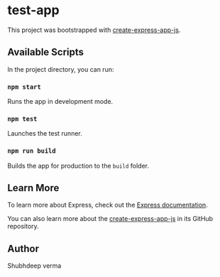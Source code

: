 # test-app
  
  This project was bootstrapped with [create-express-app-js](https://github.com/chavangorakh1999/create-express-app-js).
  
  ## Available Scripts
  
  In the project directory, you can run:
  
  ### `npm start`
  
  Runs the app in development mode.
  
  ### `npm test`
  
  Launches the test runner.
  
  ### `npm run build`
  
  Builds the app for production to the `build` folder.
  
  ## Learn More
  
  To learn more about Express, check out the [Express documentation](https://expressjs.com/).
  
  You can also learn more about the [create-express-app-js](https://github.com/yourusername/create-express-app-js) in its GitHub repository.
  
  ## Author
  
  Shubhdeep verma
  